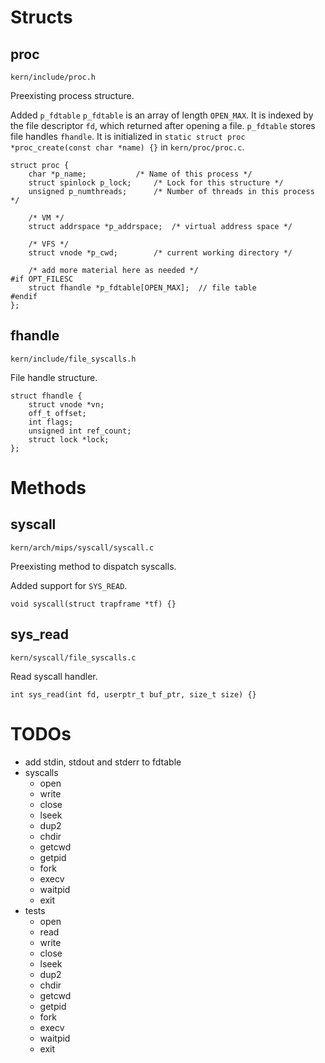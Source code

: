 # Structs

## proc

`kern/include/proc.h`

Preexisting process structure.

Added `p_fdtable`
`p_fdtable` is an array of length `OPEN_MAX`.
It is indexed by the file descriptor `fd`, which returned after opening a file.
`p_fdtable` stores file handles `fhandle`.
It is initialized in `static struct proc *proc_create(const char *name) {}` in `kern/proc/proc.c`.

```
struct proc {
	char *p_name;			/* Name of this process */
	struct spinlock p_lock;		/* Lock for this structure */
	unsigned p_numthreads;		/* Number of threads in this process */

	/* VM */
	struct addrspace *p_addrspace;	/* virtual address space */

	/* VFS */
	struct vnode *p_cwd;		/* current working directory */

	/* add more material here as needed */
#if OPT_FILESC
	struct fhandle *p_fdtable[OPEN_MAX];  // file table
#endif
};
```

## fhandle

`kern/include/file_syscalls.h`

File handle structure.

```
struct fhandle {
	struct vnode *vn;
	off_t offset;
	int flags;
	unsigned int ref_count;
	struct lock *lock;
};
```


# Methods

## syscall

`kern/arch/mips/syscall/syscall.c`

Preexisting method to dispatch syscalls.

Added support for `SYS_READ`.

```
void syscall(struct trapframe *tf) {}
```

## sys_read

`kern/syscall/file_syscalls.c`

Read syscall handler.

```
int sys_read(int fd, userptr_t buf_ptr, size_t size) {}
```


# TODOs
- add stdin, stdout and stderr to fdtable
- syscalls
  - open
  - write
  - close
  - lseek
  - dup2
  - chdir
  - getcwd
  - getpid
  - fork
  - execv
  - waitpid
  - exit
- tests
  - open
  - read
  - write
  - close
  - lseek
  - dup2
  - chdir
  - getcwd
  - getpid
  - fork
  - execv
  - waitpid
  - exit
